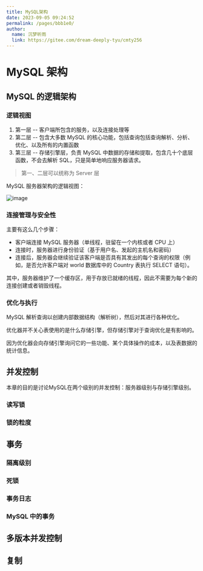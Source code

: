```yaml
---
title: MySQL架构
date: 2023-09-05 09:24:52
permalink: /pages/bbb1e0/
author: 
  name: 沉梦听雨
  link: https://gitee.com/dream-deeply-tyu/cmty256
---
```

# MySQL 架构

## MySQL 的逻辑架构

### 逻辑视图

1. 第一层 -- 客户端所包含的服务，以及连接处理等
2. 第二层 -- 包含大多数 MySQL 的核心功能，包括查询包括查询解析、分析、优化、以及所有的内置函数
3. 第三层 -- 存储引擎层，负责 MySQL 中数据的存储和提取，包含几十个底层函数，不会去解析 SQL，只是简单地响应服务器请求。

> 第一、二层可以统称为 Server 层

MySQL 服务器架构的逻辑视图：

![image](https://jsd.cdn.zzko.cn/gh/cmty256/imgs-blog@main/MySQL/image.3bxuyx2tza20.webp)

### 连接管理与安全性

主要有这么几个步骤：

- 客户端连接 MySQL 服务器（单线程，驻留在一个内核或者 CPU 上）
- 连接时，服务器进行身份验证（基于用户名、发起的主机名和密码）
- 连接后，服务器会继续验证该客户端是否具有其发出的每个查询的权限（例如，是否允许客户端对 world 数据库中的 Country 表执行 SELECT 语句）。

其中，服务器维护了一个缓存区，用于存放已就绪的线程，因此不需要为每个新的连接创建或者销毁线程。

### 优化与执行

MySQL 解析查询以创建内部数据结构（解析树），然后对其进行各种优化。

优化器并不关心表使用的是什么存储引擎，但存储引擎对于查询优化是有影响的。

因为优化器会向存储引擎询问它的一些功能、某个具体操作的成本，以及表数据的统计信息。

## 并发控制

本章的目的是讨论MySQL在两个级别的并发控制：服务器级别与存储引擎级别。

### 读写锁



### 锁的粒度



## 事务

### 隔离级别



### 死锁



### 事务日志



### MySQL 中的事务



## 多版本并发控制



## 复制